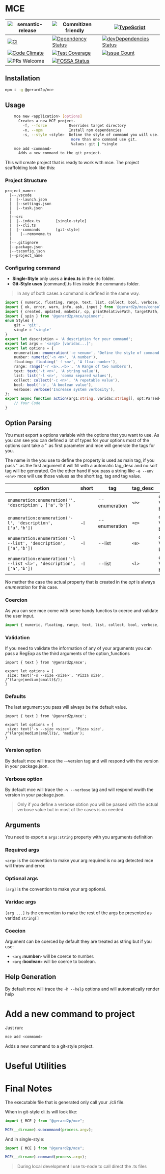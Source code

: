 # MCE


![semantic-release](https://img.shields.io/badge/%20%20%F0%9F%93%A6%F0%9F%9A%80-semantic--release-e10079.svg?style=flat-square) | ![Commitizen friendly](https://img.shields.io/badge/commitizen-friendly-brightgreen.svg?style=flat-square) | [![TypeScript](https://badges.frapsoft.com/typescript/code/typescript.png?v=101&style=flat-square)](https://github.com/ellerbrock/typescript-badges/)
-|-|-
[![CI](https://github.com/gerard2p/node-mce/workflows/CI/badge.svg?branch=master&event=push&style=flat-square)](https://github.com/gerard2p/node-mce/actions) | [![Dependency Status](https://david-dm.org/gerard2p/node-mce.svg?style=flat-square)](https://david-dm.org/gerard2p/node-mce) | [![devDependencies Status](https://david-dm.org/gerard2p/node-mce/dev-status.svg?style=flat-square)](https://david-dm.org/gerard2p/node-mce?type=dev)
[![Code Climate](https://codeclimate.com/github/gerard2p/node-mce/badges/gpa.svg?style=flat-square)](https://codeclimate.com/github/gerard2p/node-mce?style=flat-square) | [![Test Coverage](https://codeclimate.com/github/gerard2p/node-mce/badges/coverage.svg?style=flat-square)](https://codeclimate.com/github/gerard2p/node-mce/coverage) | [![Issue Count](https://codeclimate.com/github/gerard2p/node-mce/badges/issue_count.svg?style=flat-square)](https://codeclimate.com/github/gerard2p/node-mce)
![PRs Welcome](https://img.shields.io/badge/PRs%20🔀-Welcome-brightgreen.svg?style=flat-square) | [![FOSSA Status](https://app.fossa.io/api/projects/git%2Bgithub.com%2Fgerard2p%2Fnode-mce.svg?type=shield)](https://app.fossa.io/projects/git%2Bgithub.com%2Fgerard2p%2Fnode-mce?ref=badge_shield) | 

## Installation

```sh
npm i -g @gerard2p/mce
```

## Usage

```sh
    mce new <application> [options]
      Creates a new MCE project.
        -f, --force          Overrides target directory                            
        -n, --npm            Install npm dependencies                              
        -s, --style <style>  Define the style of command you will use. If you need
                              more than one command use git.
                              Values: git | *single
    mce add <command>
      Adds a new command to the git project.
```
This will create project that is ready to work with mce. The project scaffolding look like this:

### Project Structure

```
project_name::
  |--.vscode
  |  |--launch.json
  |  |--settings.json
  |  |--task.json
  |
  |--src
  |  |--index.ts       [single-style]
  |  |--cli.ts
  |  |--commands       [git-style]
  |    |--removeme.ts
  |
  |--.gitignore
  |--package.json
  |--tsconfig.json
  |--project_name

```
### Configuring command

- **Single-Style** only uses a **index.ts** in the src folder.
- **Git-Style uses** [command].ts files inside the commands folder.
> In any of both cases a command is defined in the same way.

```typescript
import { numeric, floating, range, text, list, collect, bool, verbose, enumeration, Parsed} from '@gerard2p/mce';
import { ok, error, warn, info, ask, input } from '@gerard2p/mce/console';
import { created, updated, makeDir, cp, printRelativePath, targetPath, cliPath } from '@gerard2p/mce/utils';
import { spin } from '@gerard2p/mce/spinner';
enum Styles { 
    git = 'git',
    single = 'single' 
}
export let description = 'A description for your command';
export let args = '<arg1> [varidac...]';
export let options = {
    enumeration: enumeration('-e <enum>', 'Define the style of command you will use', Styles,Styles.single),
    number: numeric('-n <n>', 'A number'),
    floating: floating('-f <n>', 'A float number'),
    range: range('-r <a>..<b>', 'A Range of two numbers'),
    text: text('-t <n>', 'A string value'),
    list: list('-l <n>', 'comma separed values'),
    collect: collect('-c <n>', 'A repetable value'),
    bool: bool('-b', 'A boolean value'),
    verbose: verbose('Increase system verbosity'),
};
export async function action(arg1:string, varidac:string[], opt:Parsed<typeof options>) {
    // Your Code
}
```
## Option Parsing

You must export a options variable with the options that you want to use.
As you can see you can defined a lot of types for your options most of the options cant take a '' as first parameter and mce will generate the tags for you.

The name in the you use to define the property is used as main tag, if you pass '' as the first argument it will fill with a automatic tag_desc and no sort tag will be generated.
On the other hand if you pass a string like `-e --env <env>` mce will use those values as the short tag, tag and tag value.

option|short|tag|tag_desc|desc
-|-|-|-|-
`enumeration:enumeration('', 'description', ['a','b'])`| | --enumeration|`<e>`|description Values a \| b
`enumeration:enumeration('-l', 'description', ['a','b'])`|-l|--enumeration|`<e>`|description Values a \| b
`enumeration:enumeration('-l --list', 'description', ['a','b'])`|-l|--list|`<e>`|description Values a \| b
`enumeration:enumeration('-l --list <l>', 'description', ['a','b'])`|-l|--list|`<l>`|description Values a \| b

No mather the case the actual property that is created in the *opt* is always *enumeration* for this case.

### Coercion

As you can see mce come with some handy functios to coerce and validate the user input.

```typescript
import { numeric, floating, range, text, list, collect, bool, verbose, enumeration } from '@gerard2p/mce';
```

### Validation

If you need to validate the information of any of your arguments you can pass a RegExp as the third arguments of the option_functions
```
import { text } from '@gerard2p/mce';

export let options = {
 size: text('-s --size <size>', 'Pizza size', /^(large|medium|small)$/);
}
```

### Defaults

The last argument you pass will always be the default value.
```
import { text } from '@gerard2p/mce';

export let options = {
 size: text('-s --size <size>', 'Pizza size', /^(large|medium|small)$/, 'medium');
}
```

### Version option

By default mce will trace the --version tag and will respond with the version in your package.json.

### Verbose option

By default mce will trace the ```-v --verbose``` tag and will respond wwith the version in your package.json.
> Only if you define a verbose obtion you will be passed with the actual verbose value but in most of the cases is no needed.

## Arguments

You need to export a ```args:string``` property with you arguments definition

### Required args

```<arg>``` is the convention to make your arg required is no arg detected mce will throw and error.

### Optional args

```[arg]``` is the convention to make your arg optional.

### Varidac args

```[arg ...]``` is the convention to make the rest of the args be presented as varidad ```string[]```

### Coecion

Argument can be coerced by default they are treated as string but if you use:
- `<arg:`**number**`>` will be coerce to number.
- `<arg:`**boolean**`>` will be coerce to boolean.

## Help Generation
By default mce will trace the ```-h --help``` options and will automatically render help

# Add a new command to project

Just run:
```sh
mce add <command>
```

Adds a new command to a git-style project.

# Useful Utilities

# Final Notes

The executable file that is generated only call your ./cli file.

When in git-style cli.ts will look like:
```typescript
import { MCE } from "@gerard2p/mce";

MCE(__dirname).subcommand(process.argv);
```

And in single-style:
```typescript
import { MCE } from "@gerard2p/mce";

MCE(__dirname).command(process.argv);
```

> During local development I use ts-node to call direct the .ts files